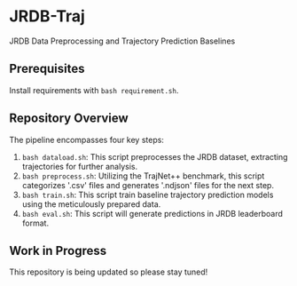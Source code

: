 # JRDB-Traj
JRDB Data Preprocessing and Trajectory Prediction Baselines 

## Prerequisites
Install requirements with `bash requirement.sh`.

## Repository Overview
The pipeline encompasses four key steps:

1. `bash dataload.sh`: This script preprocesses the JRDB dataset, extracting trajectories for further analysis.
2. `bash preprocess.sh`: Utilizing the TrajNet++ benchmark, this script categorizes '.csv' files and generates '.ndjson' files for the next step.
3. `bash train.sh`: This script train baseline trajectory prediction models using the meticulously prepared data.
4. `bash eval.sh`: This script will generate predictions in JRDB leaderboard format.


## Work in Progress
This repository is being updated so please stay tuned!
